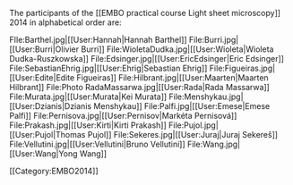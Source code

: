 The participants of the [[EMBO practical course Light sheet microscopy]] 2014 in alphabetical order are:

<gallery>
FIle:Barthel.jpg|[[User:Hannah|Hannah Barthel]]
File:Burri.jpg|[[User:Burri|Olivier Burri]]
File:WioletaDudka.jpg|[[User:Wioleta|Wioleta Dudka-Ruszkowska]]
File:Edsinger.jpg|[[User:EricEdsinger|Eric Edsinger]]
File:SebastianEhrig.jpg|[[User:Ehrig|Sebastian Ehrig]]
File:Figueiras.jpg|[[User:Edite|Edite Figueiras]]
File:Hilbrant.jpg|[[User:Maarten|Maarten Hilbrant]]
File:Photo RadaMassarwa.jpg|[[User:Rada|Rada Massarwa]]
File:Murata.jpg|[[User:Murata|Kei Murata]]
File:Menshykau.jpg|[[User:Dzianis|Dzianis Menshykau]]
File:Palfi.jpg|[[User:Emese|Emese Palfi]]
File:Pernisova.jpg|[[User:Pernisov|Markéta Pernisová]]
File:Prakash.jpg|[[User:Kirti|Kirti Prakash]]
File:Pujol.jpg|[[User:Pujol|Thomas Pujol]]
File:Sekeres.jpg|[[User:Juraj|Juraj Sekereš]]
File:Vellutini.jpg|[[User:Vellutini|Bruno Vellutini]]
File:Wang.jpg|[[User:Wang|Yong Wang]]
</gallery>

[[Category:EMBO2014]]

